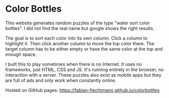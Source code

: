 # Color Bottles

This website generates random puzzles of the type "water sort color bottles". I did not find the real name but google shows the right results.

The goal is to sort each color into its own column. Click a column to highlight it. Then click another column to move the top color there. The target column has to be either empty or have the same color at the top and enough space.

I built this to play sometimes when there is no Internet. It uses no frameworks, just HTML, CSS and JS. It's running entirely in the browser, no interaction with a server. These puzzles also exist as mobile apps but they are full of ads and only work when constantly online.

Hosted on GitHub pages: https://fabian-flechtmann.github.io/colorbottles
